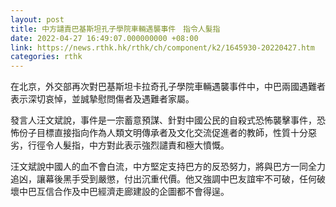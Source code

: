 ```yaml
---
layout: post
title: 中方譴責巴基斯坦孔子學院車輛遇襲事件　指令人髮指
date: 2022-04-27 16:49:07.000000000 +08:00
link: https://news.rthk.hk/rthk/ch/component/k2/1645930-20220427.htm
categories: rthk
---
```


在北京，外交部再次對巴基斯坦卡拉奇孔子學院車輛遇襲事件中，中巴兩國遇難者表示深切哀悼，並誠摯慰問傷者及遇難者家屬。

發言人汪文斌說，事件是一宗蓄意預謀、針對中國公民的自殺式恐怖襲擊事件，恐怖份子目標直接指向作為人類文明傳承者及文化交流促進者的教師，性質十分惡劣，行徑令人髮指，中方對此表示強烈譴責和極大憤慨。

汪文斌說中國人的血不會白流，中方堅定支持巴方的反恐努力，將與巴方一同全力追凶，讓幕後黑手受到嚴懲，付出沉重代價。他又強調中巴友誼牢不可破，任何破壞中巴互信合作及中巴經濟走廊建設的企圖都不會得逞。
